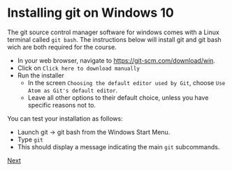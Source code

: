 # Installing git on Windows 10

The git source control manager software for windows comes with a Linux terminal called `git bash`. The instructions below will install git and git bash wich are both required for the course.

- In your web browser, navigate to <https://git-scm.com/download/win>.
- Click on `Click here to download manually`
- Run the installer
  + In the screen `Choosing the default editor used by Git`, choose `Use Atom as Git's default editor`.
  + Leave all other options to their default choice, unless you have specific reasons not to.

You can test your installation as follows:

  - Launch git -> git bash from the Windows Start Menu.
  - Type `git`
  - This should display a message indicating the main `git` subcommands.

[Next](cgat_login.md)
